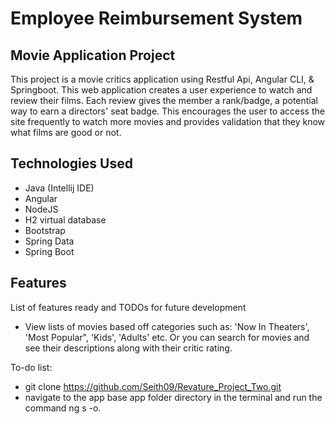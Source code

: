 # Employee Reimbursement System

## Movie Application Project

This project is a movie critics application using Restful Api, Angular CLI, & Springboot. This web application creates a user experience to watch and review their films. Each review gives the member a rank/badge, a potential way to earn a directors' seat badge. This encourages the user to access the site frequently to watch more movies and provides validation that they know what films are good or not.

## Technologies Used

* Java (Intellij IDE)
* Angular
* NodeJS
* H2 virtual database
* Bootstrap
* Spring Data
* Spring Boot

## Features

List of features ready and TODOs for future development
* View lists of movies based off categories such as: 'Now In Theaters', 'Most Popular", 'Kids', 'Adults' etc. Or you can search for movies and see their descriptions along with their critic rating.

To-do list:
* git clone https://github.com/Seith09/Revature_Project_Two.git
* navigate to the app base app folder directory in the terminal and run the command ng s -o.

